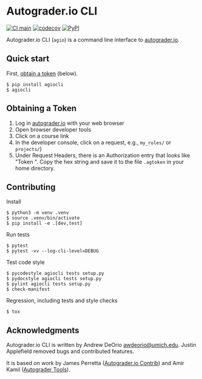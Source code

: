Autograder.io CLI
=================

[![CI main](https://github.com/eecs485staff/agio-cli/workflows/CI/badge.svg?branch=develop)](https://github.com/eecs485staff/agio-cli/actions?query=branch%3Adevelop)
[![codecov](https://codecov.io/gh/eecs485staff/agio-cli/branch/develop/graph/badge.svg)](https://codecov.io/gh/eecs485staff/agio-cli)
[![PyPI](https://img.shields.io/pypi/v/agiocli.svg)](https://pypi.org/project/agiocli/)

Autograder.io CLI (`agio`) is a command line interface to [autograder.io](https://autograder.io).


## Quick start
First, [obtain a token](#obtaining-a-token) (below).

```console
$ pip install agiocli
$ agiocli
```

## Obtaining a Token
1. Log in [autograder.io](https://autograder.io/) with your web browser
2. Open browser developer tools
3. Click on a course link
4. In the developer console, click on a request, e.g., `my_roles/` or `projects/`)
5. Under Request Headers, there is an Authorization entry that looks like "Token ". Copy the hex string and save it to the file `.agtoken` in your home
directory.

## Contributing
Install
```console
$ python3 -m venv .venv
$ source .venv/bin/activate
$ pip install -e .[dev,test]
```

Run tests
```console
$ pytest
$ pytest -vv --log-cli-level=DEBUG
```

Test code style
```console
$ pycodestyle agiocli tests setup.py
$ pydocstyle agiocli tests setup.py
$ pylint agiocli tests setup.py
$ check-manifest
```

Regression, including tests and style checks
```console
$ tox
```

## Acknowledgments
Autograder.io CLI is written by Andrew DeOrio <awdeorio@umich.edu>.  Justin Applefield removed bugs and contributed features.

It is based on work by James Perretta ([Autograder.io Contrib](https://github.com/eecs-autograder/autograder-contrib)) and Amir Kamil ([Autograder Tools](https://gitlab.eecs.umich.edu/akamil/autograder-tools/)).

